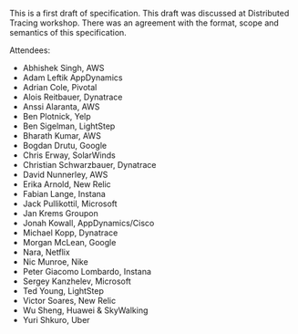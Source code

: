 This is a first draft of specification. This draft was discussed at Distributed Tracing workshop. There was an agreement with the format, scope and semantics of this specification. 

Attendees:

- Abhishek Singh, AWS
- Adam Leftik AppDynamics
- Adrian Cole, Pivotal
- Alois Reitbauer, Dynatrace
- Anssi Alaranta, AWS
- Ben Plotnick, Yelp
- Ben Sigelman, LightStep
- Bharath Kumar, AWS
- Bogdan Drutu, Google
- Chris Erway, SolarWinds
- Christian Schwarzbauer, Dynatrace
- David Nunnerley, AWS
- Erika Arnold, New Relic
- Fabian Lange, Instana
- Jack Pullikottil, Microsoft
- Jan Krems Groupon
- Jonah Kowall, AppDynamics/Cisco
- Michael Kopp, Dynatrace
- Morgan McLean, Google
- Nara, Netflix
- Nic Munroe, Nike
- Peter Giacomo Lombardo, Instana
- Sergey Kanzhelev, Microsoft
- Ted Young, LightStep
- Victor Soares, New Relic
- Wu Sheng, Huawei & SkyWalking
- Yuri Shkuro, Uber

